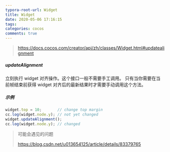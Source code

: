 ```yaml
---
typora-root-url: Widget
title: Widget
date: 2020-05-06 17:16:15
tags:
categories: cocos
comments: true
---
```




> https://docs.cocos.com/creator/api/zh/classes/Widget.html#updatealignment

##### updateAlignment

立刻执行 widget 对齐操作。这个接口一般不需要手工调用。 只有当你需要在当前帧结束前获得 widget 对齐后的最新结果时才需要手动调用这个方法。

<!--more-->

##### 示例

```js
widget.top = 10;       // change top margin
cc.log(widget.node.y); // not yet changed
widget.updateAlignment();
cc.log(widget.node.y); // changed
```

> 可能会遇见的问题
>
> https://blog.csdn.net/u013654125/article/details/83379765

